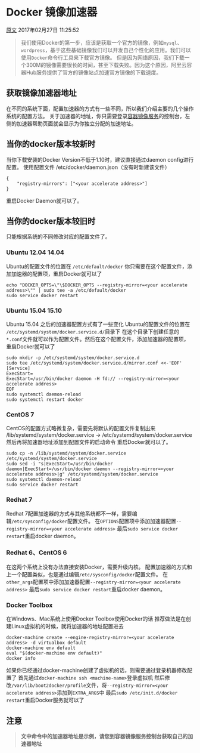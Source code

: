 # Docker 镜像加速器

[原文](https://blog.csdn.net/hyzhou33550336/article/details/58033405)     2017年02月27日 11:25:52



> 我们使用Docker的第一步，应该是获取一个官方的镜像，例如`mysql`、`wordpress`，基于这些基础镜像我们可以开发自己个性化的应用。我们可以使用`Docker`命令行工具来下载官方镜像。 
> 但是因为网络原因，我们下载一个300M的镜像需要很长的时间，甚至下载失败。因为这个原因，阿里云容器Hub服务提供了官方的镜像站点加速官方镜像的下载速度。

## 获取镜像加速器地址

在不同的系统下面，配置加速器的方式有一些不同，所以我们介绍主要的几个操作系统的配置方法。 
关于加速器的地址，你只需要登录[容器镜像服务](https://cr.console.aliyun.com/)的控制台，左侧的加速器帮助页面就会显示为你独立分配的加速地址。

## 当你的docker版本较新时

当你下载安装的Docker Version不低于1.10时，建议直接通过daemon config进行配置。 
使用配置文件 /etc/docker/daemon.json（没有时新建该文件）

```
{
    "registry-mirrors": ["<your accelerate address>"]
}
```

重启Docker Daemon就可以了。

## 当你的docker版本较旧时

只能根据系统的不同修改对应的配置文件了。

### Ubuntu 12.04 14.04

Ubuntu的配置文件的位置在 `/etc/default/docker` 
你只需要在这个配置文件，添加加速器的配置项，重启Docker就可以了

```
echo "DOCKER_OPTS=\"\$DOCKER_OPTS --registry-mirror=<your accelerate address>\"" | sudo tee -a /etc/default/docker
sudo service docker restart
```

### Ubuntu 15.04 15.10

Ubuntu 15.04 之后的加速器配置方式有了一些变化 
Ubuntu的配置文件的位置在 `/etc/systemd/system/docker.service.d/`目录下 
在这个目录下创建任意的`*.conf`文件就可以作为配置文件。然后在这个配置文件，添加加速器的配置项，重启Docker就可以了

```
sudo mkdir -p /etc/systemd/system/docker.service.d
sudo tee /etc/systemd/system/docker.service.d/mirror.conf <<-'EOF'
[Service]
ExecStart=
ExecStart=/usr/bin/docker daemon -H fd:// --registry-mirror=<your accelerate address>
EOF
sudo systemctl daemon-reload
sudo systemctl restart docker
```

### CentOS 7

CentOS的配置方式略微复杂，需要先将默认的配置文件复制出来 
/lib/systemd/system/docker.service -> /etc/systemd/system/docker.service 
然后再将加速器地址添加到配置文件的启动命令 
重启Docker就可以了。

```
sudo cp -n /lib/systemd/system/docker.service /etc/systemd/system/docker.service
sudo sed -i "s|ExecStart=/usr/bin/docker daemon|ExecStart=/usr/bin/docker daemon --registry-mirror=<your accelerate address>|g" /etc/systemd/system/docker.service
sudo systemctl daemon-reload
sudo service docker restart
```

### Redhat 7

Redhat 7配置加速器的方式与其他系统都不一样，需要编辑`/etc/sysconfig/docker`配置文件。 
在`OPTIONS`配置项中添加加速器配置`--registry-mirror=<your accelerate address>` 
最后`sudo service docker restart`重启docker daemon。

### Redhat 6、CentOS 6

在这两个系统上没有办法直接安装Docker，需要升级内核。 
配置加速器的方式和上一个配置类似，也是通过编辑`/etc/sysconfig/docker`配置文件。 
在`other_args`配置项中添加加速器配置`--registry-mirror=<your accelerate address>` 
最后`sudo service docker restart`重启docker daemon。

### Docker Toolbox

在Windows、Mac系统上使用Docker Toolbox使用Docker的话 
推荐做法是在创建Linux虚拟机的时候，就将加速器的地址配置进去

```
docker-machine create --engine-registry-mirror=<your accelerate address> -d virtualbox default
docker-machine env default
eval "$(docker-machine env default)"
docker info
```

如果你已经通过docker-machine创建了虚拟机的话，则需要通过登录机器修改配置了 
首先通过`docker-machine ssh <machine-name>`登录虚拟机 
然后修改`/var/lib/boot2docker/profile`文件，将`--registry-mirror=<your accelerate address>`添加到`EXTRA_ARGS`中 
最后`sudo /etc/init.d/docker restart`重启Docker服务就可以了

## 注意

> **文中命令中的加速器地址<your accelerate address>是示例，请您到容器镜像服务控制台获取自己的加速器地址**

 